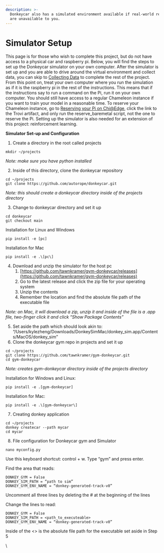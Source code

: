 ```yaml
---
description: >-
  Donkeycar also has a simulated environment available if real-world resources
  are unavailable to you.
---
```


# Simulator Setup

This page is for those who wish to complete this project, but do not have access to a physical car and raspberry pi. Below, you will find the steps to set up the Donkeycar simulator on your own computer. After the simulator is set up and you are able to drive around the virtual environment and collect data, you can skip to [Collecting Data](../regular-pathway/collecting-data.md) to complete the rest of the project. From this point on, treat your own computer where you run the simulation as if it is the raspberry pi in the rest of the instructions. This means that if the instructions say to run a command on the Pi, run it on your own computer. You should still have access to a regular Chameleon instance if you want to train your model in a reasonable time. To reserve your Chameleon instance, go to [Reserving your Pi on Chi@Edge](../regular-pathway/adding-pi-and-leasing-chameleon-node/reserving-your-pi-on-chi-edge.md), click the link to the Trovi artifact, and only run the reserve\_baremetal script, not the one to reserve the Pi. Setting up the simulator is also needed for an extension of this project: reinforcement learning.

**Simulator Set-up and Configuration**

1. Create a directory in the root called projects

```
mkdir ~/projects
```

_Note: make sure you have python installed_

2. Inside of this directory, clone the donkeycar repository

```
cd ~/projects
git clone https://github.com/autorope/donkeycar.git
```

_Note: this should create a donkeycar directory inside of the projects directory_

3. Change to donkeycar directory and set it up

```
cd donkeycar
git checkout main
```

Installation for Linux and Windows

```
pip install -e [pc]
```

Installation for Mac

```
pip install -e .\[pc\]
```

4. Download and unzip the simulator for the host pc
   1. [https://github.com/tawnkramer/gym-donkeycar/releases](https://github.com/tawnkramer/gym-donkeycar/releases)
   2. Go to the latest release and click the zip file for your operating system
   3. Unzip the contents
   4. Remember the location and find the absolute file path of the executable file&#x20;

_Note: on Mac, it will download a zip, unzip it and inside of the file is a .app file, two-finger click it and click “Show Package Contents”_

5. Set aside the path which should look akin to: “/Users/kylezheng/Downloads/DonkeySimMac/donkey\_sim.app/Contents/MacOS/donkey\_sim”
6. Clone the donkeycar gym repo in projects and set it up

```
cd ~/projects
git clone https://github.com/tawnkramer/gym-donkeycar.git
cd gym-donkeycar
```

_Note: creates gym-donkeycar directory inside of the projects directory_

Installation for Windows and Linux:

```
pip install -e .[gym-donkeycar]
```

Installation for Mac:

```
pip install -e .\[gym-donkeycar\]
```

7. Creating donkey application

```
cd ~/projects
donkey createcar --path mycar
cd mycar
```

8. File configuration for Donkeycar gym and Simulator

```
nano myconfig.py
```

Use this keyboard shortcut: control + w. Type “gym” and press enter.

Find the area that reads:

```
DONKEY_GYM = False
DONKEY_SIM_PATH = “path to sim”
DONKEY_GYM_ENV_NAME = “donkey-generated-track-v0”
```

Uncomment all three lines by deleting the # at the beginning of the lines

Change the lines to read:

```
DONKEY_GYM = False
DONKEY_SIM_PATH = <path_to_executeable>
DONKEY_GYM_ENV_NAME = “donkey-generated-track-v0”
```

Inside of the <> is the absolute file path for the executable set aside in Step 5

\
